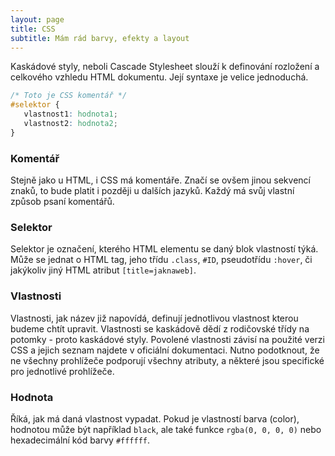 ```yaml
---
layout: page
title: CSS
subtitle: Mám rád barvy, efekty a layout
---
```


Kaskádové styly, neboli Cascade Stylesheet slouží k definování rozložení a celkového vzhledu HTML dokumentu. Její syntaxe je velice jednoduchá.

```css
/* Toto je CSS komentář */
#selektor {
   vlastnost1: hodnota1;
   vlastnost2: hodnota2;
}
```

### Komentář
Stejně jako u HTML, i CSS má komentáře. Značí se ovšem jinou sekvencí znaků, to bude platit i později u dalších jazyků. Každý má svůj vlastní způsob psaní komentářů.

### Selektor
Selektor je označení, kterého HTML elementu se daný blok vlastností týká. Může se jednat o HTML tag, jeho třídu `.class`, `#ID`, pseudotřídu `:hover`, či jakýkoliv jiný HTML atribut `[title=jaknaweb]`.

### Vlastnosti
Vlastnosti, jak název již napovídá, definují jednotlivou vlastnost kterou budeme chtít upravit. Vlastnosti se kaskádově dědí z rodičovské třídy na potomky - proto kaskádové styly. Povolené vlastnosti závisí na použité verzi CSS a jejich seznam najdete v oficiální dokumentaci. Nutno podotknout, že ne všechny prohlížeče podporují všechny atributy, a některé jsou specifické pro jednotlivé prohlížeče.

### Hodnota
Říká, jak má daná vlastnost vypadat. Pokud je vlastností barva (color), hodnotou může být například `black`, ale také funkce `rgba(0, 0, 0, 0)` nebo hexadecimální kód barvy `#ffffff`. 